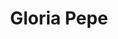 ---
title: Gloria Pepe
layout: people
image: 
image_credit: 
image_alt: 
image_caption: 
details:
  Website: 
  Facebook:
  Twitter: 
  Instagram: 
  LinkedIn: 
  IBDB: 
  IMDb: 
external_links:
---